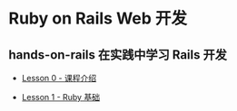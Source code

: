 # Ruby on Rails Web 开发

## hands-on-rails 在实践中学习 Rails 开发

* [Lesson 0 - 课程介绍](0-intro.md)

* [Lesson 1 - Ruby 基础](1-ruby-basic.md)
